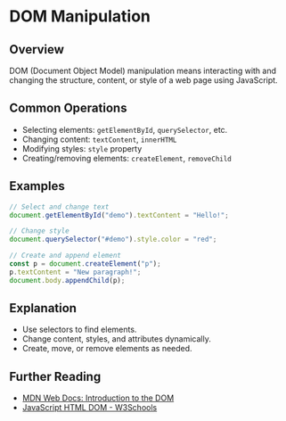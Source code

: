 
# DOM Manipulation

## Overview
DOM (Document Object Model) manipulation means interacting with and changing the structure, content, or style of a web page using JavaScript.

## Common Operations
- Selecting elements: `getElementById`, `querySelector`, etc.
- Changing content: `textContent`, `innerHTML`
- Modifying styles: `style` property
- Creating/removing elements: `createElement`, `removeChild`

## Examples
```js
// Select and change text
document.getElementById("demo").textContent = "Hello!";

// Change style
document.querySelector("#demo").style.color = "red";

// Create and append element
const p = document.createElement("p");
p.textContent = "New paragraph!";
document.body.appendChild(p);
```

## Explanation
- Use selectors to find elements.
- Change content, styles, and attributes dynamically.
- Create, move, or remove elements as needed.

## Further Reading
- [MDN Web Docs: Introduction to the DOM](https://developer.mozilla.org/en-US/docs/Web/API/Document_Object_Model/Introduction)
- [JavaScript HTML DOM - W3Schools](https://www.w3schools.com/js/js_htmldom.asp)
